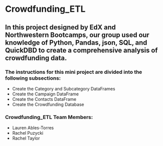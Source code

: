 # Crowdfunding_ETL
## In this project designed by EdX and Northwestern Bootcamps, our group used our knowledge of Python, Pandas, json, SQL, and QuickDBD to create a comprehensive analysis of crowdfunding data.
### The instructions for this mini project are divided into the following subsections:
  - Create the Category and Subcategory DataFrames
  - Create the Campaign DataFrame
  - Create the Contacts DataFrame
  - Create the Crowdfunding Database
### Crowdfunding_ETL Team Members:
  - Lauren Ables-Torres
  - Rachel Puzycki
  - Rachel Taylor

